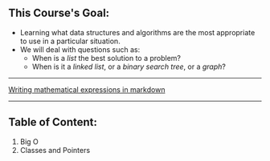 ## This Course's Goal:

- Learning what data structures and algorithms are the most appropriate to use in a particular situation.
- We will deal with questions such as:
    - When is a *list* the best solution to a problem? 
    - When is it a *linked list*, or a *binary search tree*, or a *graph*?
_____
[Writing mathematical expressions in markdown](https://csrgxtu.github.io/2015/03/20/Writing-Mathematic-Fomulars-in-Markdown/) 
_____
## Table of Content:

1. Big O
2. Classes and Pointers